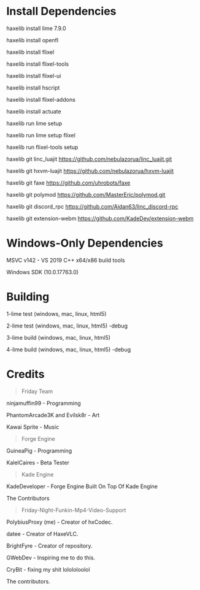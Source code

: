 # Install Dependencies
haxelib install lime 7.9.0

haxelib install openfl

haxelib install flixel

haxelib install flixel-tools

haxelib install flixel-ui

haxelib install hscript

haxelib install flixel-addons

haxelib install actuate

haxelib run lime setup

haxelib run lime setup flixel

haxelib run flixel-tools setup

haxelib git linc_luajit https://github.com/nebulazorua/linc_luajit.git

haxelib git hxvm-luajit https://github.com/nebulazorua/hxvm-luajit

haxelib git faxe https://github.com/uhrobots/faxe

haxelib git polymod https://github.com/MasterEric/polymod.git

haxelib git discord_rpc https://github.com/Aidan63/linc_discord-rpc

haxelib git extension-webm https://github.com/KadeDev/extension-webm

# Windows-Only Dependencies
MSVC v142 - VS 2019 C++ x64/x86 build tools

Windows SDK (10.0.17763.0)

# Building
1-lime test (windows, mac, linux, html5)

2-lime test (windows, mac, linux, html5) -debug

3-lime build (windows, mac, linux, html5)

4-lime build (windows, mac, linux, html5) -debug

# Credits
> Friday Team

ninjamuffin99 - Programming

PhantomArcade3K and Evilsk8r - Art

Kawai Sprite - Music

> Forge Engine

GuineaPig - Programming

KalelCaires - Beta Tester

> Kade Engine

KadeDeveloper - Forge Engine Built On Top Of Kade Engine

The Contributors

> Friday-Night-Funkin-Mp4-Video-Support

PolybiusProxy (me) - Creator of hxCodec.

datee - Creator of HaxeVLC.

BrightFyre - Creator of repository.

GWebDev - Inspiring me to do this.

CryBit - fixing my shit lolololoolol

The contributors.




